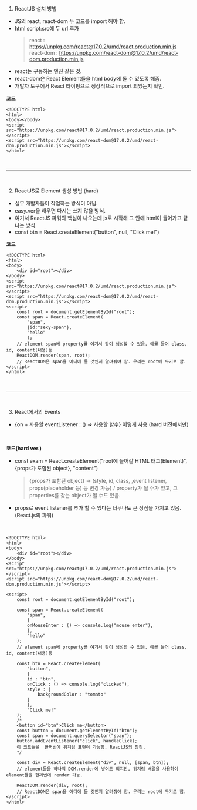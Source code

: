 1. ReactJS 설치 방법

- JS의 react, react-dom 두 코드를 import 해야 함.
- html script:src에 두 url 추가
  > react : https://unpkg.com/react@17.0.2/umd/react.production.min.js
  > react-dom : https://unpkg.com/react-dom@17.0.2/umd/react-dom.production.min.js
- react는 구동하는 엔진 같은 것.
- react-dom은 React Element들을 html body에 둘 수 있도록 해줌.
- 개발자 도구에서 React 타이핑으로 정상적으로 import 되었는지 확인.

**코드**

```
<!DOCTYPE html>
<html>
<body></body>
<script src="https://unpkg.com/react@17.0.2/umd/react.production.min.js"></script>
<script src="https://unpkg.com/react-dom@17.0.2/umd/react-dom.production.min.js"></script>
</html>
```

<br/>

---

<br/>

2. ReactJS로 Element 생성 방법 (hard)

- 실무 개발자들이 작업하는 방식이 아님.
- easy.ver을 배우면 다시는 쓰지 않을 방식.
- 여기서 ReactJS 파워의 핵심이 나오는데 js로 시작해 그 안에 html이 들어가고 끝나는 방식.
- const btn = React.createElement("button", null, "Click me!")

**코드**

```
<!DOCTYPE html>
<html>
<body>
    <div id="root"></div>
</body>
<script src="https://unpkg.com/react@17.0.2/umd/react.production.min.js"></script>
<script src="https://unpkg.com/react-dom@17.0.2/umd/react-dom.production.min.js"></script>
<script>
    const root = document.getElementById("root");
    const span = React.createElement(
        "span",
        {id:"sexy-span"},
        "hello"
        );
    // element span에 property를 여기서 같이 생성할 수 있음. 예를 들어 class, id, content(내용)등
    ReactDOM.render(span, root);
    // ReactDOM은 span을 어디에 둘 것인지 알려줘야 함. 우리는 root에 두기로 함.
</script>
</html>
```

<br/>

---

<br/>

3. React에서의 Events

- {on + 사용할 eventListener : () => 사용할 함수} 이렇게 사용 (hard 버전에서만)

<br/>

**코드(hard ver.)**

- const exam = React.createElement("root에 들어갈 HTML 태그(Element)", {props가 포함된 object}, "content")
  > {props가 포함된 object} -> (style, id, class, ,event listener, props(placeholder 등) 등 변경 가능) / property가 될 수가 있고, 그 properties를 갖는 object가 될 수도 있음.
- props로 event listener를 추가 할 수 있다는 너무나도 큰 장점을 가지고 있음. (React.js의 파워)

<br/>

```
<!DOCTYPE html>
<html>
<body>
    <div id="root"></div>
</body>
<script src="https://unpkg.com/react@17.0.2/umd/react.production.min.js"></script>
<script src="https://unpkg.com/react-dom@17.0.2/umd/react-dom.production.min.js"></script>

<script>
    const root = document.getElementById("root");

    const span = React.createElement(
        "span",
        {
        onMouseEnter : () => console.log("mouse enter"),
        },
        "hello"
    );
    // element span에 property를 여기서 같이 생성할 수 있음. 예를 들어 class, id, content(내용)등

    const btn = React.createElement(
        "button",
        {
        id : "btn",
        onClick : () => console.log("clicked"),
        style : {
            backgroundColor : "tomato"
        }
        },
        "Click me!"
    );
    /*
    <button id="btn">Click me</button>
    const button = document.getElementById("btn");
    const span = document.querySelector("span");
    button.addEventListener("click", handleClick);
    이 코드들을  한꺼번에 위처럼 표현이 가능함. ReactJS의 장점.
    */

    const div = React.createElement("div", null, [span, btn]);
    // element들을 하나씩 DOM.render에 넣어도 되지만, 위처럼 배열을 사용하여 element들을 한꺼번에 render 가능.

    ReactDOM.render(div, root);
    // ReactDOM은 span을 어디에 둘 것인지 알려줘야 함. 우리는 root에 두기로 함.
</script>
</html>
```
